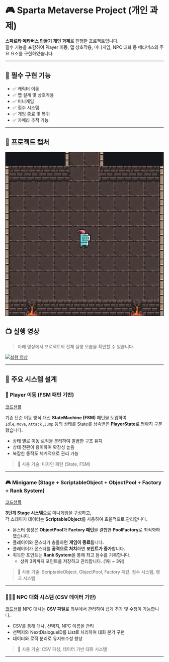# 🎮 Sparta Metaverse Project (개인 과제)

**스파르타 메타버스 만들기 개인 과제**로 진행한 프로젝트입니다.  
필수 기능을 포함하여 Player 이동, 맵 상호작용, 미니게임, NPC 대화 등 메타버스의 주요 요소를 구현하였습니다.

---

## 📌 필수 구현 기능

- ✅ 캐릭터 이동
- ✅ 맵 설계 및 상호작용
- ✅ 미니게임
- ✅ 점수 시스템
- ✅ 게임 종료 및 복귀
- ✅ 카메라 추적 기능

---

## 📸 프로젝트 캡처

![프로젝트 캡처](./캡처.png)

## 📺 실행 영상

> 아래 영상에서 프로젝트의 전체 실행 모습을 확인할 수 있습니다.

[![실행 영상](http://img.youtube.com/vi/유튜브영상ID/0.jpg)](https://youtu.be/Me3Gir8e4sE)

---

## 🚀 주요 시스템 설계

### 🧠 Player 이동 (FSM 패턴 기반)
[코드샘플](Assets/Project_Meta/02.Scripts/FSM_Player/readme.md)

기존 단순 이동 방식 대신 **StateMachine (FSM)** 패턴을 도입하여  
`Idle`, `Move`, `Attack` ,`Jump` 등의 상태를  State를 상속받은 **PlayerState**로 명확히 구분했습니다.

- 상태 별로 이동 로직을 분리하여 깔끔한 구조 유지
- 상태 전환이 용이하여 확장성 높음
- 복잡한 동작도 체계적으로 관리 가능

> 📌 사용 기술: 디자인 패턴 (State, FSM)

---

### 🎮 Minigame (Stage + ScriptableObject + ObjectPool + Factory + Rank System)
[코드샘플](Assets/Project_Meta/02.Scripts/Manager/Readme.md)

**3단계 Stage 시스템**으로 미니게임을 구성하고,  
각 스테이지 데이터는 **ScriptableObject**를 사용하여 효율적으로 관리합니다.

- 몬스터 생성은 **ObjectPool**과 **Factory 패턴**을 결합한 **PoolFactory**로 최적화하였습니다.
- 플레이어와 몬스터가 충돌하면 **게임이 종료**됩니다.
- 플레이어가 몬스터를 **공격으로 처치**하면 **포인트가 증가**합니다.
- 획득한 포인트는 **Rank System**을 통해 최고 점수를 기록합니다.
    - 상위 3위까지 포인트를 저장하고 관리합니다. (1위 ~ 3위)

> 📌 사용 기술: ScriptableObject, ObjectPool, Factory 패턴, 점수 시스템, 랭크 시스템

---

### 🧑‍🤝‍🧑 NPC 대화 시스템 (CSV 데이터 기반)
[코드샘플](Assets/Project_Meta/02.Scripts/Dialogue/Readme.md)
NPC 대사는 **CSV 파일**로 외부에서 관리하여 쉽게 추가 및 수정이 가능합니다.

- CSV를 통해 대사, 선택지, NPC 이름을 관리
- 선택지와 NextDialogueID를 List로 처리하여 대화 분기 구현
- 데이터와 로직 분리로 유지보수성 향상

> 📌 사용 기술: CSV 파싱, 데이터 기반 대화 시스템

---
